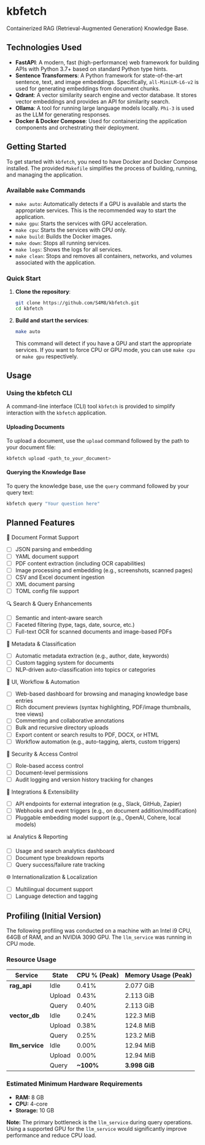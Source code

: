 # kbfetch

Containerized RAG (Retrieval-Augmented Generation) Knowledge Base.

## Technologies Used

*   **FastAPI**: A modern, fast (high-performance) web framework for building APIs with Python 3.7+ based on standard Python type hints.
*   **Sentence Transformers**: A Python framework for state-of-the-art sentence, text, and image embeddings. Specifically, `all-MiniLM-L6-v2` is used for generating embeddings from document chunks.
*   **Qdrant**: A vector similarity search engine and vector database. It stores vector embeddings and provides an API for similarity search.
*   **Ollama**: A tool for running large language models locally. `Phi-3` is used as the LLM for generating responses.
*   **Docker & Docker Compose**: Used for containerizing the application components and orchestrating their deployment.

## Getting Started

To get started with `kbfetch`, you need to have Docker and Docker Compose installed. The provided `Makefile` simplifies the process of building, running, and managing the application.

### Available `make` Commands

*   `make auto`: Automatically detects if a GPU is available and starts the appropriate services. This is the recommended way to start the application.
*   `make gpu`: Starts the services with GPU acceleration.
*   `make cpu`: Starts the services with CPU only.
*   `make build`: Builds the Docker images.
*   `make down`: Stops all running services.
*   `make logs`: Shows the logs for all services.
*   `make clean`: Stops and removes all containers, networks, and volumes associated with the application.

### Quick Start

1.  **Clone the repository**:
    ```bash
    git clone https://github.com/S4M8/kbfetch.git
    cd kbfetch
    ```

2.  **Build and start the services**:
    ```bash
    make auto
    ```
    This command will detect if you have a GPU and start the appropriate services. If you want to force CPU or GPU mode, you can use `make cpu` or `make gpu` respectively.

## Usage

### Using the kbfetch CLI

A command-line interface (CLI) tool `kbfetch` is provided to simplify interaction with the `kbfetch` application.

#### Uploading Documents

To upload a document, use the `upload` command followed by the path to your document file:

```bash
kbfetch upload <path_to_your_document>
```

#### Querying the Knowledge Base

To query the knowledge base, use the `query` command followed by your query text:

```bash
kbfetch query "Your question here"
```

## Planned Features

📄 Document Format Support
- [ ] JSON parsing and embedding
- [ ] YAML document support
- [ ] PDF content extraction (including OCR capabilities)
- [ ] Image processing and embedding (e.g., screenshots, scanned pages)
- [ ] CSV and Excel document ingestion
- [ ] XML document parsing
- [ ] TOML config file support

🔍 Search & Query Enhancements
- [ ] Semantic and intent-aware search
- [ ] Faceted filtering (type, tags, date, source, etc.)
- [ ] Full-text OCR for scanned documents and image-based PDFs

🧠 Metadata & Classification
- [ ] Automatic metadata extraction (e.g., author, date, keywords)
- [ ] Custom tagging system for documents
- [ ] NLP-driven auto-classification into topics or categories

🔗 UI, Workflow & Automation
- [ ] Web-based dashboard for browsing and managing knowledge base entries
- [ ] Rich document previews (syntax highlighting, PDF/image thumbnails, tree views)
- [ ] Commenting and collaborative annotations
- [ ] Bulk and recursive directory uploads
- [ ] Export content or search results to PDF, DOCX, or HTML
- [ ] Workflow automation (e.g., auto-tagging, alerts, custom triggers)

🔐 Security & Access Control
- [ ] Role-based access control
- [ ] Document-level permissions
- [ ] Audit logging and version history tracking for changes

🔧 Integrations & Extensibility
- [ ] API endpoints for external integration (e.g., Slack, GitHub, Zapier)
- [ ] Webhooks and event triggers (e.g., on document addition/modification)
- [ ] Pluggable embedding model support (e.g., OpenAI, Cohere, local models)

📊 Analytics & Reporting
- [ ] Usage and search analytics dashboard
- [ ] Document type breakdown reports
- [ ] Query success/failure rate tracking

🌐 Internationalization & Localization
- [ ] Multilingual document support
- [ ] Language detection and tagging

## Profiling (Initial Version)

The following profiling was conducted on a machine with an Intel i9 CPU, 64GB of RAM, and an NVIDIA 3090 GPU. The `llm_service` was running in CPU mode.

### Resource Usage

| Service         | State  | CPU % (Peak) | Memory Usage (Peak) |
| --------------- | ------ | ------------ | ------------------- |
| **rag_api**     | Idle   | 0.41%        | 2.077 GiB           |
|                 | Upload | 0.43%        | 2.113 GiB           |
|                 | Query  | 0.40%        | 2.113 GiB           |
| **vector_db**   | Idle   | 0.24%        | 122.3 MiB           |
|                 | Upload | 0.38%        | 124.8 MiB           |
|                 | Query  | 0.25%        | 123.2 MiB           |
| **llm_service** | Idle   | 0.00%        | 12.94 MiB           |
|                 | Upload | 0.00%        | 12.94 MiB           |
|                 | Query  | **~100%**    | **3.998 GiB**       |

### Estimated Minimum Hardware Requirements

*   **RAM:** 8 GB
*   **CPU:** 4-core
*   **Storage:** 10 GB

**Note:** The primary bottleneck is the `llm_service` during query operations. Using a supported GPU for the `llm_service` would significantly improve performance and reduce CPU load.